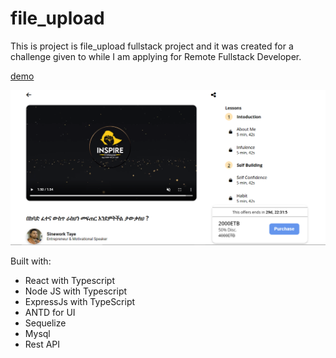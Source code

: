 # file_upload

This is project is file_upload fullstack project and it was created for a challenge given to while I am applying for Remote Fullstack Developer.

[demo](https://inspire-ethiopia-challenge.vercel.app/)

![Design](https://raw.githubusercontent.com/drjseifu1991/inspire-ethiopia-challenge/master/asset/design-for-desktop-mode.png)

Built with:

- React with Typescript
- Node JS with Typescript
- ExpressJs with TypeScript
- ANTD for UI
- Sequelize
- Mysql
- Rest API
